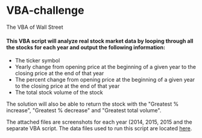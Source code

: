 # VBA-challenge
The VBA of Wall Street

#### This VBA script will analyze real stock market data by looping through all the stocks for each year and output the following information:
<ul>
<li>The ticker symbol</li>
<li>Yearly change from opening price at the beginning of a given year to the closing price at the end of that year</li>
<li>The percent change from opening price at the beginning of a given year to the closing price at the end of that year</li>
<li>The total stock volume of the stock</li>
</ul>

The solution will also be able to return the stock with the "Greatest % increase", "Greatest % decrease" and "Greatest total volume".

The attached files are screenshots for each year (2014, 2015, 2015 and the separate VBA script. The data files used to run this script are located [here](https://columbia.bootcampcontent.com/columbia-bootcamp/cu-nyc-data-pt-11-2020-u-c/tree/master/02-Homework/02-VBA-Scripting/Instructions/Resources). 
